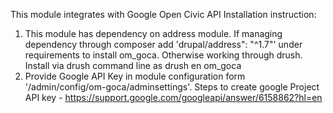 This module integrates with Google Open Civic API
Installation instruction:
1) This module has dependency on address module. If managing dependency through composer add 'drupal/address": "^1.7"' under requirements to install om_goca. Otherwise working through drush. Install via drush command line as drush en om_goca
2) Provide Google API Key in module configuration form '/admin/config/om-goca/adminsettings'. Steps to create google Project API key - https://support.google.com/googleapi/answer/6158862?hl=en